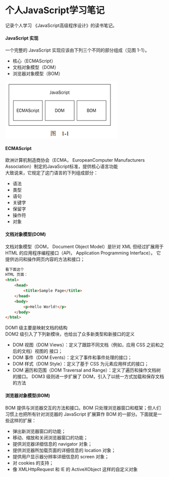 # 个人JavaScript学习笔记

记录个人学习 《JavaScript高级程序设计》的读书笔记。

#### JavaScript 实现

一个完整的 JavaScript 实现应该由下列三个不同的部分组成（见图 1-1）。

* 核心（ECMAScript）
* 文档对象模型（DOM）
* 浏览器对象模型（BOM）

![](/assets/深度截图_选择区域_20171201134558.png)

#### ECMAScript

欧洲计算机制造商协会（ECMA， EuropeanComputer Manufacturers Association）制定的JavaScript标准，提供核心语言功能  
大致说来，它规定了这门语言的下列组成部分：

* 语法
* 类型
* 语句
* 关键字
* 保留字
* 操作符
* 对象

#### 文档对象模型\(DOM\)

文档对象模型（DOM， Document Object Model）是针对 XML 但经过扩展用于 HTML 的应用程序编程接口（API， Application Programming Interface）。 它提供访问和操作网页内容的方法和接口；

```html
看下面这个
HTML 页面：
<html>
    <head>
        <title>Sample Page</title>
    </head>
    <body>
        <p>Hello World!</p>
    </body>
</html>
```

DOM1 级主要是映射文档的结构  
DOM2 级引入了下列新模块，也给出了众多新类型和新接口的定义

* DOM 视图（DOM Views）：定义了跟踪不同文档（例如，应用 CSS 之前和之后的文档）视图的
  接口；
* DOM 事件（DOM Events）：定义了事件和事件处理的接口；
* DOM 样式（DOM Style）：定义了基于 CSS 为元素应用样式的接口；
* DOM 遍历和范围（DOM Traversal and Range）：定义了遍历和操作文档树的接口。
  DOM3 级则进一步扩展了 DOM，引入了以统一方式加载和保存文档的方法

#### 浏览器对象模型\(BOM\)

BOM 提供与浏览器交互的方法和接口。BOM 只处理浏览器窗口和框架；但人们习惯上也把所有针对浏览器的 JavaScript 扩展算作 BOM 的一部分。下面就是一些这样的扩展：

* 弹出新浏览器窗口的功能；
* 移动、缩放和关闭浏览器窗口的功能；
* 提供浏览器详细信息的 navigator 对象；
* 提供浏览器所加载页面的详细信息的 location 对象；
* 提供用户显示器分辨率详细信息的 screen 对象；
* 对 cookies 的支持；
* 像 XMLHttpRequest 和 IE 的 ActiveXObject 这样的自定义对象



